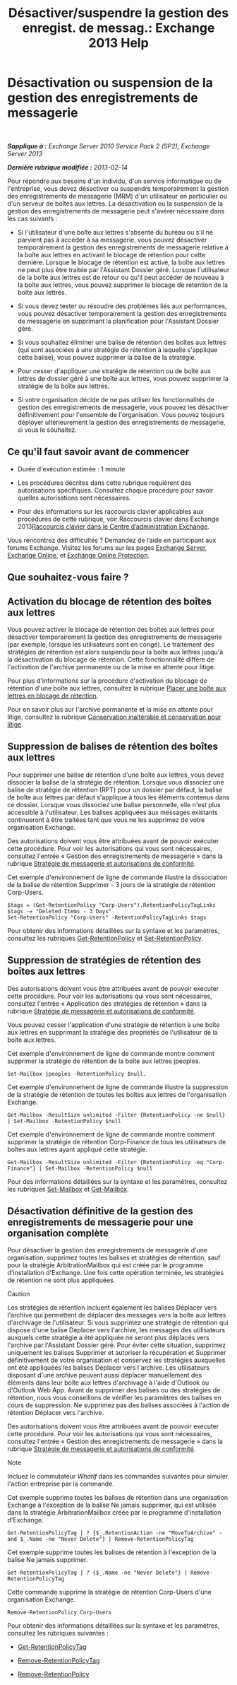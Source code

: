 ﻿---
title: 'Désactiver/suspendre la gestion des enregist. de messag.: Exchange 2013 Help'
TOCTitle: Désactivation ou suspension de la gestion des enregistrements de messagerie
ms:assetid: 631191aa-3bba-4ebf-a727-c48ed2ebe176
ms:mtpsurl: https://technet.microsoft.com/fr-fr/library/Aa998580(v=EXCHG.150)
ms:contentKeyID: 52062965
ms.date: 04/24/2018
mtps_version: v=EXCHG.150
ms.translationtype: HT
---

# Désactivation ou suspension de la gestion des enregistrements de messagerie

 

_**Sapplique à :** Exchange Server 2010 Service Pack 2 (SP2), Exchange Server 2013_

_**Dernière rubrique modifiée :** 2013-02-14_

Pour répondre aux besoins d'un individu, d'un service informatique ou de l'entreprise, vous devez désactiver ou suspendre temporairement la gestion des enregistrements de messagerie (MRM) d'un utilisateur en particulier ou d'un serveur de boîtes aux lettres. La désactivation ou la suspension de la gestion des enregistrements de messagerie peut s'avérer nécessaire dans les cas suivants :

  - Si l'utilisateur d'une boîte aux lettres s'absente du bureau ou s'il ne parvient pas à accéder à sa messagerie, vous pouvez désactiver temporairement la gestion des enregistrements de messagerie relative à la boîte aux lettres en activant le blocage de rétention pour cette dernière. Lorsque le blocage de rétention est activé, la boîte aux lettres ne peut plus être traitée par l'Assistant Dossier géré. Lorsque l'utilisateur de la boîte aux lettres est de retour ou qu'il peut accéder de nouveau à la boîte aux lettres, vous pouvez supprimer le blocage de rétention de la boîte aux lettres.

  - Si vous devez tester ou résoudre des problèmes liés aux performances, vous pouvez désactiver temporairement la gestion des enregistrements de messagerie en supprimant la planification pour l'Assistant Dossier géré.

  - Si vous souhaitez éliminer une balise de rétention des boîtes aux lettres (qui sont associées à une stratégie de rétention à laquelle s'applique cette balise), vous pouvez supprimer la balise de la stratégie.

  - Pour cesser d'appliquer une stratégie de rétention ou de boîte aux lettres de dossier géré à une boîte aux lettres, vous pouvez supprimer la stratégie de la boîte aux lettres.

  - Si votre organisation décide de ne pas utiliser les fonctionnalités de gestion des enregistrements de messagerie, vous pouvez les désactiver définitivement pour l'ensemble de l'organisation. Vous pouvez toujours déployer ultérieurement la gestion des enregistrements de messagerie, si vous le souhaitez.

## Ce qu'il faut savoir avant de commencer

  - Durée d'exécution estimée : 1 minute

  - Les procédures décrites dans cette rubrique requièrent des autorisations spécifiques. Consultez chaque procédure pour savoir quelles autorisations sont nécessaires.

  - Pour des informations sur les raccourcis clavier applicables aux procédures de cette rubrique, voir Raccourcis clavier dans Exchange 2013[Raccourcis clavier dans le Centre d’administration Exchange](keyboard-shortcuts-in-the-exchange-admin-center-exchange-online-protection-help.md).

Vous rencontrez des difficultés ? Demandez de l’aide en participant aux forums Exchange. Visitez les forums sur les pages [Exchange Server](https://go.microsoft.com/fwlink/p/?linkid=60612), [Exchange Online](https://go.microsoft.com/fwlink/p/?linkid=267542), et [Exchange Online Protection](https://go.microsoft.com/fwlink/p/?linkid=285351).

## Que souhaitez-vous faire ?

## Activation du blocage de rétention des boîtes aux lettres

Vous pouvez activer le blocage de rétention des boîtes aux lettres pour désactiver temporairement la gestion des enregistrements de messagerie (par exemple, lorsque les utilisateurs sont en congé). Le traitement des stratégies de rétention est alors suspendu pour la boîte aux lettres jusqu'à la désactivation du blocage de rétention. Cette fonctionnalité diffère de l'activation de l'archive permanente ou de la mise en attente pour litige.

Pour plus d'informations sur la procédure d'activation du blocage de rétention d'une boîte aux lettres, consultez la rubrique [Placer une boîte aux lettres en blocage de rétention](place-a-mailbox-on-retention-hold-exchange-2013-help.md).

Pour en savoir plus sur l'archive permanente et la mise en attente pour litige, consultez la rubrique [Conservation inaltérable et conservation pour litige](in-place-hold-and-litigation-hold-exchange-2013-help.md).

## Suppression de balises de rétention des boîtes aux lettres

Pour supprimer une balise de rétention d'une boîte aux lettres, vous devez dissocier la balise de la stratégie de rétention. Lorsque vous dissociez une balise de stratégie de rétention (RPT) pour un dossier par défaut, la balise de boîte aux lettres par défaut s'applique à tous les éléments contenus dans ce dossier. Lorsque vous dissociez une balise personnelle, elle n'est plus accessible à l'utilisateur. Les balises appliquées aux messages existants continueront à être traitées tant que vous ne les supprimez de votre organisation Exchange.

Des autorisations doivent vous être attribuées avant de pouvoir exécuter cette procédure. Pour voir les autorisations qui vous sont nécessaires, consultez l'entrée « Gestion des enregistrements de messagerie » dans la rubrique [Stratégie de messagerie et autorisations de conformité](messaging-policy-and-compliance-permissions-exchange-2013-help.md).

Cet exemple d'environnement de ligne de commande illustre la dissociation de la balise de rétention Supprimer - 3 jours de la stratégie de rétention Corp-Users.

    $tags = (Get-RetentionPolicy "Corp-Users").RetentionPolicyTagLinks
    $tags -= "Deleted Items - 3 Days"
    Set-RetentionPolicy "Corp-Users" -RetentionPolicyTagLinks $tags

Pour obtenir des informations détaillées sur la syntaxe et les paramètres, consultez les rubriques [Get-RetentionPolicy](https://technet.microsoft.com/fr-fr/library/dd298086\(v=exchg.150\)) et [Set-RetentionPolicy](https://technet.microsoft.com/fr-fr/library/dd335196\(v=exchg.150\)).

## Suppression de stratégies de rétention des boîtes aux lettres

Des autorisations doivent vous être attribuées avant de pouvoir exécuter cette procédure. Pour voir les autorisations qui vous sont nécessaires, consultez l'entrée « Application des stratégies de rétention » dans la rubrique [Stratégie de messagerie et autorisations de conformité](messaging-policy-and-compliance-permissions-exchange-2013-help.md).

Vous pouvez cesser l'application d'une stratégie de rétention à une boîte aux lettres en supprimant la stratégie des propriétés de l'utilisateur de la boîte aux lettres.

Cet exemple d'environnement de ligne de commande montre comment supprimer la stratégie de rétention de la boîte aux lettres jpeoples.

    Set-Mailbox jpeoples -RetentionPolicy $null.

Cet exemple d'environnement de ligne de commande illustre la suppression de la stratégie de rétention de toutes les boîtes aux lettres de l'organisation Exchange.

    Get-Mailbox -ResultSize unlimited -Filter {RetentionPolicy -ne $null} | Set-Mailbox -RetentionPolicy $null

Cet exemple d'environnement de ligne de commande montre comment supprimer la stratégie de rétention Corp-Finance de tous les utilisateurs de boîtes aux lettres ayant appliqué cette stratégie.

    Get-Mailbox -ResultSize unlimited -Filter {RetentionPolicy -eq "Corp-Finance"} | Set-Mailbox -RetentionPolicy $null

Pour des informations détaillées sur la syntaxe et les paramètres, consultez les rubriques [Set-Mailbox](https://technet.microsoft.com/fr-fr/library/bb123981\(v=exchg.150\)) et [Get-Mailbox](https://technet.microsoft.com/fr-fr/library/bb123685\(v=exchg.150\)).

## Désactivation définitive de la gestion des enregistrements de messagerie pour une organisation complète

Pour désactiver la gestion des enregistrements de messagerie d'une organisation, supprimez toutes les balises et stratégies de rétention, sauf pour la stratégie ArbitrationMailbox qui est créée par le programme d'installation d'Exchange. Une fois cette opération terminée, les stratégies de rétention ne sont plus appliquées.

> [!CAUTION]
> Les stratégies de rétention incluent également les balises Déplacer vers l'archive qui permettent de déplacer des messages vers la boîte aux lettres d'archivage de l'utilisateur. Si vous supprimez une stratégie de rétention qui dispose d'une balise Déplacer vers l'archive, les messages des utilisateurs auxquels cette stratégie a été appliquée ne seront plus déplacés vers l'archive par l'Assistant Dossier géré.
> Pour éviter cette situation, supprimez uniquement les balises Supprimer et autoriser la récupération et Supprimer définitivement de votre organisation et conservez les stratégies auxquelles ont été appliquées les balises Déplacer vers l'archive. Les utilisateurs disposant d'une archive peuvent aussi déplacer manuellement des éléments dans leur boîte aux lettres d'archivage à l'aide d'Outlook ou d'Outlook Web App.
> Avant de supprimer des balises ou des stratégies de rétention, nous vous conseillons de vérifier les paramètres des balises en cours de suppression. Ne supprimez pas des balises associées à l'action de rétention Déplacer vers l'archive.


Des autorisations doivent vous être attribuées avant de pouvoir exécuter cette procédure. Pour voir les autorisations qui vous sont nécessaires, consultez l'entrée « Gestion des enregistrements de messagerie » dans la rubrique [Stratégie de messagerie et autorisations de conformité](messaging-policy-and-compliance-permissions-exchange-2013-help.md).

> [!NOTE]
> Incluez le commutateur <em>WhatIf</em> dans les commandes suivantes pour simuler l'action entreprise par la commande.


Cet exemple supprime toutes les balises de rétention dans une organisation Exchange à l'exception de la balise Ne jamais supprimer, qui est utilisée dans la stratégie ArbitrationMailbox créée par le programme d'installation d'Exchange.

    Get-RetentionPolicyTag | ? {$_.RetentionAction -ne "MoveToArchive" -and $_.Name -ne "Never Delete"} | Remove-RetentionPolicyTag

Cet exemple supprime toutes les balises de rétention à l'exception de la balise Ne jamais supprimer.

    Get-RetentionPolicyTag | ? {$_.Name -ne "Never Delete"} | Remove-RetentionPolicyTag

Cette commande supprime la stratégie de rétention Corp-Users d'une organisation Exchange.

    Remove-RetentionPolicy Corp-Users

Pour obtenir des informations détaillées sur la syntaxe et les paramètres, consultez les rubriques suivantes :

  - [Get-RetentionPolicyTag](https://technet.microsoft.com/fr-fr/library/dd298009\(v=exchg.150\))

  - [Remove-RetentionPolicyTag](https://technet.microsoft.com/fr-fr/library/dd335092\(v=exchg.150\))

  - [Remove-RetentionPolicy](https://technet.microsoft.com/fr-fr/library/dd297962\(v=exchg.150\))

